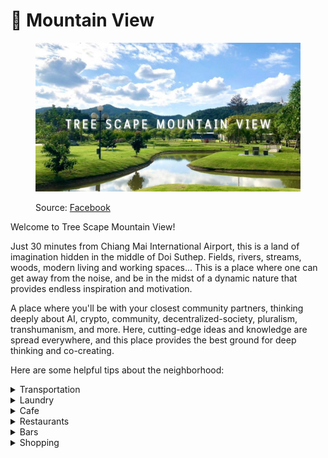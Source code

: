 # 🌄 Mountain View

<figure><img src=".gitbook/assets/image.png" alt=""><figcaption><p>Source: <a href="https://www.facebook.com/treescapemountainview/">Facebook</a></p></figcaption></figure>

Welcome to Tree Scape Mountain View!

Just 30 minutes from Chiang Mai International Airport, this is a land of imagination hidden in the middle of Doi Suthep. Fields, rivers, streams, woods, modern living and working spaces... This is a  place where one can get away from the noise, and be in the midst of a dynamic nature that provides endless inspiration and motivation.

A place where you'll be with your closest community partners, thinking deeply about AI, crypto, community, decentralized-society, pluralism, transhumanism, and more. Here, cutting-edge ideas and knowledge are spread everywhere, and this place provides the best ground for deep thinking and co-creating.

Here are some helpful tips about the neighborhood:

<details>

<summary>Transportation</summary>

* Use Bolt/Grab/InDrive App
* Location: [Google Map](https://goo.gl/maps/MinDRyqzugH79Y2R9)

</details>

<details>

<summary>Laundry</summary>

* Laundry service is available at the hotel for an additional fee.

</details>

<details>

<summary>Cafe</summary>

*   **BARDRY**\
    Location: [Google Map](https://goo.gl/maps/eTRyuBWmsjAhrAyg7)

    <figure><img src=".gitbook/assets/image (43).png" alt=""><figcaption><p>Source: Google Map</p></figcaption></figure>

</details>

<details>

<summary>Restaurants</summary>

*   #### Big Tree - Thai Food 🇹🇭

    Eating in the mountain streams of northern Thailand.\
    Location:  [Google Map](https://goo.gl/maps/72K6g9tApdvCCqeR9)

    <figure><img src=".gitbook/assets/image (44).png" alt=""><figcaption><p>Source: Google Map</p></figcaption></figure>
*   **Little Glass House Cafe - Italian Restaurant 🇮🇹** \
    This is considered by many to be the best Italian restaurant in town, and many people will come from far away to eat here, so we highly recommend trying it out. World-class quality with reasonable price.\
    Location: [Google Map](https://goo.gl/maps/KVWeYDRJqc5NPKSJA)

    <figure><img src=".gitbook/assets/image (52).png" alt=""><figcaption><p>Source: Google Map</p></figcaption></figure>
*   #### Flavour Hill Bistro & Farm 🌾

    This is a very cute farm restaurant, and all the dishes on their menu are homegrown and very fresh and healthy.\
    Location: [Google Map](https://goo.gl/maps/WevZqt5x2VMi7CFp9)

    <figure><img src=".gitbook/assets/image (30).png" alt=""><figcaption><p>Source: Google Map</p></figcaption></figure>
*   #### Hoppipolla - SteakHouse 🥩

    Superb American style barbecue!\
    Location:[ Google Map](https://goo.gl/maps/cTYwyLoyCMkXBefb6)\
    Reservation: 0951423561

    Open: 6PM-10PM

    Close: Monday

    <figure><img src=".gitbook/assets/image (1).png" alt=""><figcaption><p>Source: <a href="https://www.facebook.com/hoppipollachiangmai?locale=th_TH">Facebook</a></p></figcaption></figure>

</details>

<details>

<summary>Bars</summary>

*   #### I Hate Mondays - Beer Store 🍺

    Very good craft beer and IPA here, good prices and quality, superb vibe, right next door to the grill above.\


    <figure><img src=".gitbook/assets/image (12).png" alt=""><figcaption><p>Source:<a href="https://www.facebook.com/IHateMondays.ChiangMai?locale=fi_FI"> Facebook</a></p></figcaption></figure>

</details>

<details>

<summary>Shopping</summary>

*   #### Kad Farang

    In Thai language, "Kad" means "village", "farang" means "white people". This area has historically been inhabited by many expats, so it has a well-established business system where you will feel no different from being in the United States - Starbucks, Western restaurants, Korean restaurants, Japanese restaurants, international supermarkets, and even outlet.&#x20;

    It is only about 15 minutes from the Mountain View, and you can buy all the things and services you need here. Every Wednesday and weekends they also have night market here.

    Location: [Google Map](https://goo.gl/maps/Jew8fNhZtBcPywp97)\


    <figure><img src=".gitbook/assets/image (33).png" alt=""><figcaption><p>Source: <a href="http://kadfarangvillage.com/?page=aboutus&#x26;lg=en">Kad Farang Village</a><br></p></figcaption></figure>
*   #### Makro Hangdong

    Huge supermarkets. Just 18 minutes from the Mountain View.\
    Location: [Google Map](https://goo.gl/maps/KHdp3cGzKinvtmsH6)

    <figure><img src=".gitbook/assets/image (14).png" alt=""><figcaption><p>Source: Google Map</p></figcaption></figure>
*   #### Big C Super Center

    Huge supermarkets. Just 18 minutes from the Mountain View.\
    Location: [Google Map](https://goo.gl/maps/tch6TW22gU7Vjeiv6)

    <figure><img src=".gitbook/assets/image (31).png" alt=""><figcaption><p>Source: Google Map</p></figcaption></figure>

</details>
